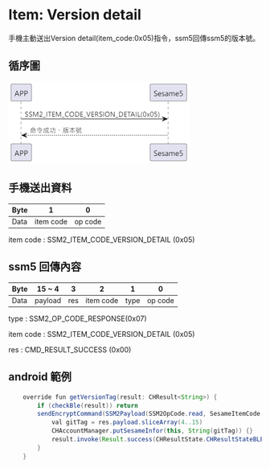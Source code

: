 # Item: Version detail

手機主動送出Version detail(item_code:0x05)指令，ssm5回傳ssm5的版本號。

## 循序圖
<p align="left" >
  <img src="../src/version/version_循序圖.png" alt="" title="">
</p>

## 手機送出資料
| Byte | 1         | 0       |
|------|:---------:|:-------:|
| Data | item code | op code |

item code : SSM2_ITEM_CODE_VERSION_DETAIL (0x05)

## ssm5 回傳內容
| Byte | 15 ~ 4  | 3   | 2  | 1    | 0  |
|------|:-------:|:---:|:--:|:----:|:--:|
| Data | payload | res | item code | type |op code|

type : SSM2_OP_CODE_RESPONSE(0x07)

item code : SSM2_ITEM_CODE_VERSION_DETAIL (0x05)

res : CMD_RESULT_SUCCESS (0x00)

## android 範例
``` java
    override fun getVersionTag(result: CHResult<String>) {
        if (checkBle(result)) return
        sendEncryptCommand(SSM2Payload(SSM2OpCode.read, SesameItemCode.versionTag, byteArrayOf())) { res ->
            val gitTag = res.payload.sliceArray(4..15)
            CHAccountManager.putSesameInfor(this, String(gitTag)) {}
            result.invoke(Result.success(CHResultState.CHResultStateBLE(String(gitTag))))
        }
    }
```
